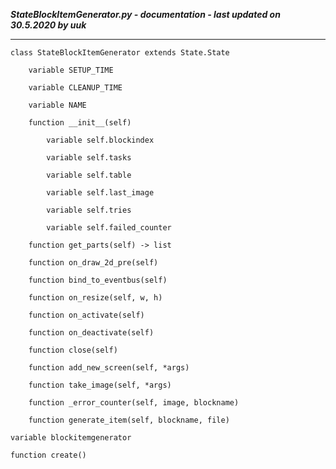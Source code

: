 ***StateBlockItemGenerator.py - documentation - last updated on 30.5.2020 by uuk***
___

    class StateBlockItemGenerator extends State.State

        variable SETUP_TIME

        variable CLEANUP_TIME

        variable NAME

        function __init__(self)

            variable self.blockindex

            variable self.tasks

            variable self.table

            variable self.last_image

            variable self.tries

            variable self.failed_counter

        function get_parts(self) -> list

        function on_draw_2d_pre(self)

        function bind_to_eventbus(self)

        function on_resize(self, w, h)

        function on_activate(self)

        function on_deactivate(self)

        function close(self)

        function add_new_screen(self, *args)

        function take_image(self, *args)

        function _error_counter(self, image, blockname)

        function generate_item(self, blockname, file)

    variable blockitemgenerator

    function create()